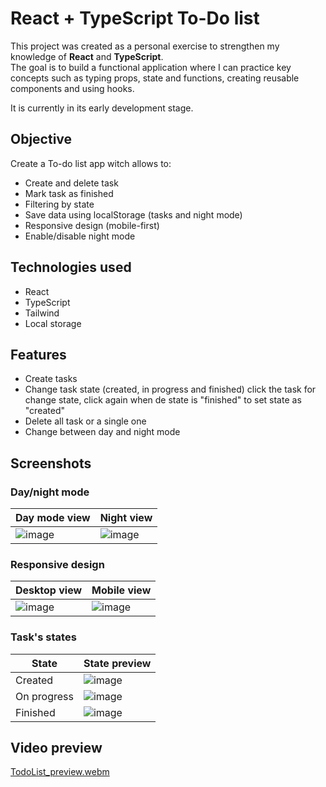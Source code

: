 # React + TypeScript To-Do list

This project was created as a personal exercise to strengthen my knowledge of **React** and **TypeScript**.  
The goal is to build a functional application where I can practice key concepts such as typing props, state and functions, creating reusable components and using hooks.

It is currently in its early development stage.

## Objective

Create a To-do list app witch allows to:

- Create and delete task
- Mark task as finished
- Filtering by state
- Save data using localStorage (tasks and night mode)
- Responsive design (mobile-first)
- Enable/disable night mode

## Technologies used

- React
- TypeScript
- Tailwind
- Local storage

## Features

- Create tasks
- Change task state (created, in progress and finished) click the task for change state, click again when de state is "finished" to set state as "created"
- Delete all task or a single one
- Change between day and night mode

## Screenshots
### Day/night mode
| Day mode view | Night view |
|-----------------------------------|----------------------------------|
| ![image](https://github.com/user-attachments/assets/1e77fe6a-ff8a-49c3-abce-9079dc3f3b18) | ![image](https://github.com/user-attachments/assets/b66729b9-270b-4bf2-88be-66c01205f202) |

### Responsive design

| Desktop view | Mobile view |
|-----------------------------------|----------------------------------|
| ![image](https://github.com/user-attachments/assets/1e77fe6a-ff8a-49c3-abce-9079dc3f3b18) | ![image](https://github.com/user-attachments/assets/4f20a086-b9c7-4db5-8fb3-140d21651f1c) |

### Task's states
| State | State preview |
|-----------------------------------|----------------------------------|
| Created | ![image](https://github.com/user-attachments/assets/25b5c5a3-d1aa-4130-9020-6be0ab08523d) |
| On progress | ![image](https://github.com/user-attachments/assets/437e00e5-4f08-4afb-8066-ed1ceceba795) |
| Finished | ![image](https://github.com/user-attachments/assets/238d89d9-e83c-4208-b9b2-1b1d1e0b7403) |

## Video preview

[TodoList_preview.webm](https://github.com/user-attachments/assets/346d6669-6ce2-49cb-94bc-23f412113182)



